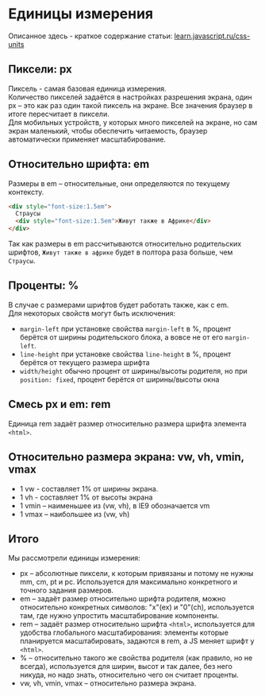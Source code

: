 # Единицы измерения

Описанное здесь - краткое содержание статьи: [learn.javascript.ru/css-units](https://learn.javascript.ru/css-units)

## Пиксели: px

Пиксель - самая базовая единица измерения.<br>
Количество пикселей задаётся в настройках разрешения экрана, один px – это как раз один такой пиксель на экране. Все значения браузер в итоге пересчитает в пиксели.<br>
Для мобильных устройств, у которых много пикселей на экране, но сам экран маленький, чтобы обеспечить читаемость, браузер автоматически применяет масштабирование.

## Относительно шрифта: em

Размеры в em – относительные, они определяются по текущему контексту.
```html
<div style="font-size:1.5em">
  Страусы
  <div style="font-size:1.5em">Живут также в Африке</div>
</div>
```
Так как размеры в em рассчитываются относительно родительских шрифтов, `Живут также в африке` будет в полтора раза больше, чем `Страусы`.

## Проценты: %

В случае с размерами шрифтов будет работать также, как с em.<br>
Для некоторых свойств могут быть исключения:
* `margin-left` при установке свойства `margin-left` в %, процент берётся от ширины родительского блока, а вовсе не от его `margin-left`.
* `line-height` при установке свойства `line-height` в %, процент берётся от текущего размера шрифта
* `width/height` обычно процент от ширины/высоты родителя, но при `position: fixed`, процент берётся от ширины/высоты окна 

## Смесь px и em: rem

Единица rem задаёт размер относительно размера шрифта элемента `<html>`.

## Относительно размера экрана: vw, vh, vmin, vmax

* 1 vw - составляет 1% от ширины экрана.
* 1 vh - составляет 1% от высоты экрана
* 1 vmin – наименьшее из (vw, vh), в IE9 обозначается vm
* 1 vmax – наибольшее из (vw, vh)

## Итого
Мы рассмотрели единицы измерения:

* px – абсолютные пиксели, к которым привязаны и потому не нужны mm, cm, pt и pc. Используется для максимально конкретного и точного задания размеров.
* em – задаёт размер относительно шрифта родителя, можно относительно конкретных символов: "x"(ex) и "0"(ch), используется там, где нужно упростить масштабирование компоненты.
* rem – задаёт размер относительно шрифта `<html>`, используется для удобства глобального масштабирования: элементы которые планируется масштабировать, задаются в rem, а JS меняет шрифт у `<html>`.
* % – относительно такого же свойства родителя (как правило, но не всегда), используется для ширин, высот и так далее, без него никуда, но надо знать, относительно чего он считает проценты.
* vw, vh, vmin, vmax – относительно размера экрана.